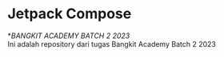 # Jetpack Compose 

**BANGKIT ACADEMY BATCH 2 2023*<br>
Ini adalah repository dari tugas Bangkit Academy Batch 2 2023



